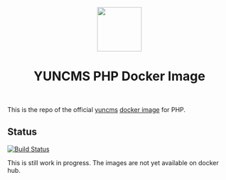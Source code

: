 <p align="center">
    <a href="https://www.docker.com/" target="_blank">
        <img src="https://www.docker.com/sites/default/files/mono_vertical_large.png" height="100px">
    </a>
    <h1 align="center">YUNCMS PHP Docker Image</h1>
    <br>
</p>

This is the repo of the official [yuncms](https://github.com/yuncms)
[docker image](https://github.com/yuncms) for PHP.

## Status

[![Build Status](https://travis-ci.org/yuncms/yuncms-docker.svg?branch=master)](https://travis-ci.org/yuncms/yuncms-docker)

This is still work in progress. The images are not yet available on docker hub.
